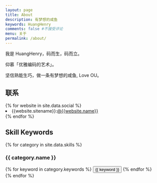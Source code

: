 ```yaml
---
layout: page
title: About
description: 有梦想的咸鱼
keywords: HuangHenry
comments: false #不接受评论
menu: 关于
permalink: /about/
---
```


我是 HuangHenry，码而生，码而立。

仰慕「优雅编码的艺术」。

坚信熟能生巧，做一条有梦想的咸鱼, Love OU。

## 联系

<url>
{% for website in site.data.social %}
<li>{{website.sitename}}:<a href="{{website.url}}" target="_blank">@{{website.name}}</a></li>
<!-- - {{ website.sitename }}：[@{{ website.name }}]({{ website.url }}) -->
  {% endfor %}
</url>

## Skill Keywords

{% for category in site.data.skills %}

### {{ category.name }}

<div class="btn-inline">
{% for keyword in category.keywords %}
<button class="btn btn-outline" type="button">{{ keyword }}</button>
{% endfor %}
</div>
{% endfor %}
